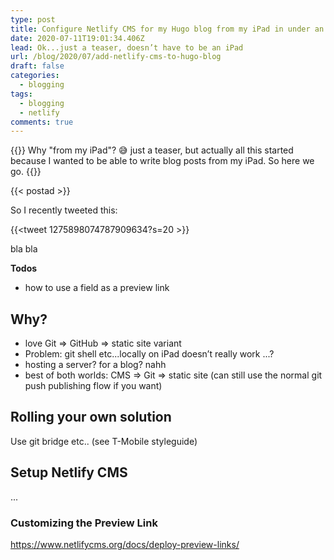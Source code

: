 ```yaml
---
type: post
title: Configure Netlify CMS for my Hugo blog from my iPad in under an hour
date: 2020-07-11T19:01:34.406Z
lead: Ok...just a teaser, doesn’t have to be an iPad
url: /blog/2020/07/add-netlify-cms-to-hugo-blog
draft: false
categories:
  - blogging
tags:
  - blogging
  - netlify
comments: true
---
```

{{<intro>}}
  Why "from my iPad"? :sweat_smile: just a teaser, but actually all this started because I wanted to be able to write blog posts from my iPad. So here we go.
{{</intro>}}

<!--more-->

{{< postad >}}

So I recently tweeted this:

{{<tweet 1275898074787909634?s=20 >}}


bla bla

**Todos**

* how to use a field as a preview link

## Why?

* love Git => GitHub => static site variant
* Problem: git shell etc...locally on iPad doesn’t really work ...?
* hosting a server? for a blog? nahh
* best of both worlds: CMS => Git => static site (can still use the normal git push publishing flow if you want)

## Rolling your own solution

Use git bridge etc.. (see T-Mobile styleguide)

## Setup Netlify CMS

...

### Customizing the Preview Link

https://www.netlifycms.org/docs/deploy-preview-links/